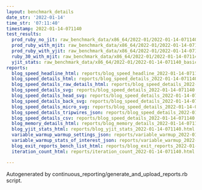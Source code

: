 ```yaml
---
layout: benchmark_details
date_str: '2022-01-14'
time_str: '07:11:40'
timestamp: 2022-01-14-071140
test_results:
  prod_ruby_no_jit: raw_benchmark_data/x86_64/2022-01/2022-01-14-071140_basic_benchmark_prod_ruby_no_jit.json
  prod_ruby_with_mjit: raw_benchmark_data/x86_64/2022-01/2022-01-14-071140_basic_benchmark_prod_ruby_with_mjit.json
  prod_ruby_with_yjit: raw_benchmark_data/x86_64/2022-01/2022-01-14-071140_basic_benchmark_prod_ruby_with_yjit.json
  ruby_30_with_mjit: raw_benchmark_data/x86_64/2022-01/2022-01-14-071140_basic_benchmark_ruby_30_with_mjit.json
  yjit_stats: raw_benchmark_data/x86_64/2022-01/2022-01-14-071140_basic_benchmark_yjit_stats.json
reports:
  blog_speed_headline_html: reports/blog_speed_headline_2022-01-14-071140.html
  blog_speed_details_html: reports/blog_speed_details_2022-01-14-071140.html
  blog_speed_details_raw_details_html: reports/blog_speed_details_2022-01-14-071140.raw_details.html
  blog_speed_details_svg: reports/blog_speed_details_2022-01-14-071140.svg
  blog_speed_details_head_svg: reports/blog_speed_details_2022-01-14-071140.head.svg
  blog_speed_details_back_svg: reports/blog_speed_details_2022-01-14-071140.back.svg
  blog_speed_details_micro_svg: reports/blog_speed_details_2022-01-14-071140.micro.svg
  blog_speed_details_tripwires_json: reports/blog_speed_details_2022-01-14-071140.tripwires.json
  blog_speed_details_csv: reports/blog_speed_details_2022-01-14-071140.csv
  blog_memory_details_html: reports/blog_memory_details_2022-01-14-071140.html
  blog_yjit_stats_html: reports/blog_yjit_stats_2022-01-14-071140.html
  variable_warmup_warmup_settings_json: reports/variable_warmup_2022-01-14-071140.warmup_settings.json
  variable_warmup_stats_of_interest_json: reports/variable_warmup_2022-01-14-071140.stats_of_interest.json
  blog_exit_reports_bench_list_html: reports/blog_exit_reports_2022-01-14-071140.bench_list.html
  iteration_count_html: reports/iteration_count_2022-01-14-071140.html

---
```

Autogenerated by continuous_reporting/generate_and_upload_reports.rb script.

